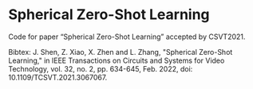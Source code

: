 # Spherical Zero-Shot Learning

Code for paper “Spherical Zero-Shot Learning” accepted by CSVT2021.

Bibtex:
J. Shen, Z. Xiao, X. Zhen and L. Zhang, "Spherical Zero-Shot Learning," in IEEE Transactions on Circuits and Systems for Video Technology, vol. 32, no. 2, pp. 634-645, Feb. 2022, doi: 10.1109/TCSVT.2021.3067067.